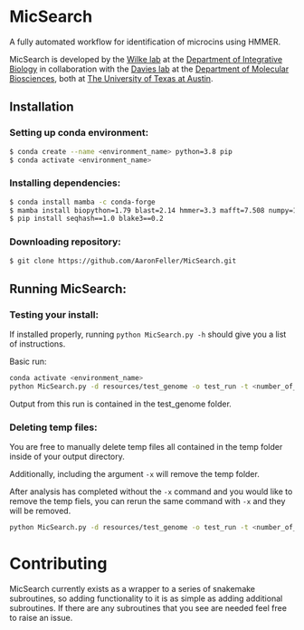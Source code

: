 # MicSearch
A fully automated workflow for identification of microcins using HMMER.

MicSearch is developed by the [Wilke lab](https://wilkelab.org/) at the [Department of Integrative Biology](https://integrativebio.utexas.edu/) in collaboration with the [Davies lab](https://bwdaviesutaustin.org/) at the [Department of Molecular Biosciences](https://molecularbiosci.utexas.edu/), both at [The University of Texas at Austin](https://www.utexas.edu/).

## Installation

### Setting up conda environment:
```bash
$ conda create --name <environment_name> python=3.8 pip
$ conda activate <environment_name>
```

### Installing dependencies:
```bash
$ conda install mamba -c conda-forge
$ mamba install biopython=1.79 blast=2.14 hmmer=3.3 mafft=7.508 numpy=1.24 pandas=1.5 snakemake=7.18 -c conda-forge -c bioconda 
$ pip install seqhash==1.0 blake3==0.2
```

### Downloading repository:
```bash
$ git clone https://github.com/AaronFeller/MicSearch.git
```
## Running MicSearch:

### Testing your install:
If installed properly, running `python MicSearch.py -h` should give you a list of instructions.

Basic run:
```bash
conda activate <environment_name>
python MicSearch.py -d resources/test_genome -o test_run -t <number_of_threads>
```

Output from this run is contained in the test_genome folder.

### Deleting temp files:
You are free to manually delete temp files all contained in the temp folder inside of your output directory.

Additionally, including the argument `-x` will remove the temp folder. 

After analysis has completed without the `-x` command and you would like to remove the temp fiels, you can rerun the same command with `-x` and they will be removed.
```bash
python MicSearch.py -d resources/test_genome -o test_run -t <number_of_threads> -x
```

# Contributing

MicSearch currently exists as a wrapper to a series of snakemake subroutines, so adding functionality to it is as simple as adding additional subroutines. If there are any subroutines that you see are needed feel free to raise an issue.
